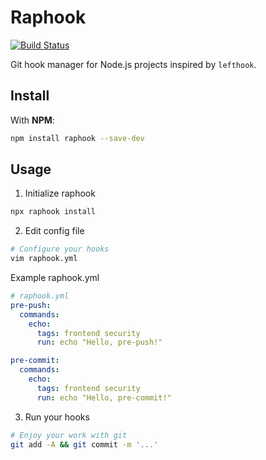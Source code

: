 # Raphook

[![Build Status](https://github.com/tsucchinoko/raphook/workflows/Build/badge.svg)](https://github.com/tsucchinoko/raphook/actions)

Git hook manager for Node.js projects inspired by `lefthook`.

## Install

With **NPM**:

```bash
npm install raphook --save-dev
```

## Usage

1. Initialize raphook

```bash
npx raphook install
```

2. Edit config file

```bash
# Configure your hooks
vim raphook.yml
```

Example raphook.yml

```yaml
# raphook.yml
pre-push:
  commands:
    echo:
      tags: frontend security
      run: echo "Hello, pre-push!"

pre-commit:
  commands:
    echo:
      tags: frontend security
      run: echo "Hello, pre-commit!"
```

3. Run your hooks

```bash
# Enjoy your work with git
git add -A && git commit -m '...'
```
